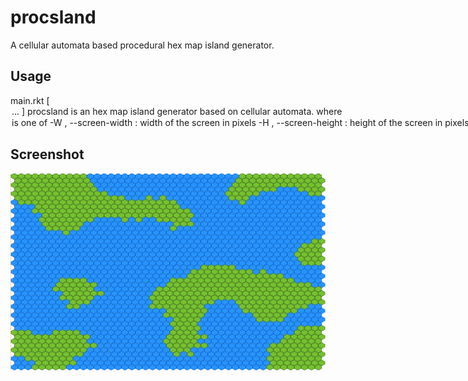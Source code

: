 procsland
===========
A cellular automata based procedural hex map island generator.

## Usage

main.rkt [ <option> ... ]
  procsland is an hex map island generator
  based on cellular automata.
 where <option> is one of
  -W <SCREEN-WIDTH>, --screen-width <SCREEN-WIDTH> : width of the screen in pixels
  -H <SCREEN-HEIGHT>, --screen-height <SCREEN-HEIGHT> : height of the screen in pixels
  -s <MAP-SIZE>, --map-size <MAP-SIZE> : size of the map in (hex) tiles
  -l <LAND-MASS>, --land-mass <LAND-MASS> : size of the map in (hex) tiles
  -i <ITERATIONS>, --iterations <ITERATIONS> : number of iterations of the cellular automata to perform
  --help, -h : Show this help
  -- : Do not treat any remaining argument as a switch (at this level)
 Multiple single-letter switches can be combined after one `-'; for
  example: `-h-' is the same as `-h --'

## Screenshot

![screenshot of procsland in action](images/screenshot.png)
